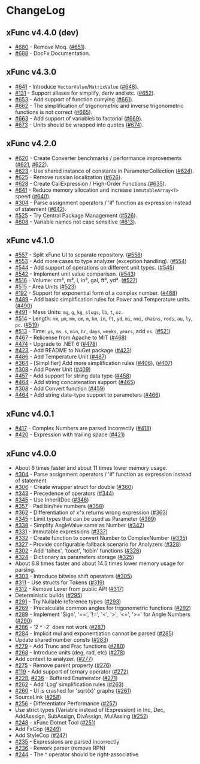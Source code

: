 # ChangeLog

## xFunc v4.4.0 (dev)

* [#680](https://github.com/sys27/xFunc/issues/680) - Remove Moq. ([#651](https://github.com/sys27/xFunc/pull/651)).
* [#688](https://github.com/sys27/xFunc/issues/688) - DocFx Documentation.

## xFunc v4.3.0

* [#641](https://github.com/sys27/xFunc/issues/641) - Introduce `VectorValue`/`MatrixValue` ([#648](https://github.com/sys27/xFunc/pull/648)).
* [#131](https://github.com/sys27/xFunc/issues/131) - Support aliases for simplify, deriv and etc. ([#652](https://github.com/sys27/xFunc/pull/652)).
* [#653](https://github.com/sys27/xFunc/issues/653) - Add support of function currying ([#661](https://github.com/sys27/xFunc/pull/661)).
* [#662](https://github.com/sys27/xFunc/issues/662) - The simplification of trigonometric and inverse trigonometric functions is not correct ([#665](https://github.com/sys27/xFunc/pull/665)).
* [#663](https://github.com/sys27/xFunc/issues/663) - Add support of variables to factorial ([#669](https://github.com/sys27/xFunc/pull/669)).
* [#673](https://github.com/sys27/xFunc/issues/673) - Units should be wrapped into quotes ([#674](https://github.com/sys27/xFunc/pull/674)).

## xFunc v4.2.0

* [#620](https://github.com/sys27/xFunc/issues/620) - Create Converter benchmarks / performance improvements ([#621](https://github.com/sys27/xFunc/issues/621), [#622](https://github.com/sys27/xFunc/issues/622)).
* [#623](https://github.com/sys27/xFunc/issues/623) - Use shared instance of constants in ParameterCollection ([#624](https://github.com/sys27/xFunc/issues/624)).
* [#625](https://github.com/sys27/xFunc/issues/625) - Remove russian localization ([#626](https://github.com/sys27/xFunc/issues/626)).
* [#628](https://github.com/sys27/xFunc/issues/628) - Create CallExpression / High-Order Functions ([#635](https://github.com/sys27/xFunc/issues/635)).
* [#641](https://github.com/sys27/xFunc/issues/641) - Reduce memory allocation and increase `ImmutableArray<T>` speed ([#640](https://github.com/sys27/xFunc/issues/640)).
* [#304](https://github.com/sys27/xFunc/issues/304) - Parse assignment operators / 'if' function as expression instead of statement ([#642](https://github.com/sys27/xFunc/pull/642)).
* [#525](https://github.com/sys27/xFunc/issues/525) - Try Central Package Management ([#526](https://github.com/sys27/xFunc/issues/526)).
* [#608](https://github.com/sys27/xFunc/issues/608) - Variable names not case sensitive ([#613](https://github.com/sys27/xFunc/issues/613)).

## xFunc v4.1.0

* [#557](https://github.com/sys27/xFunc/issues/557) - Split xFunc UI to separate repository. ([#558](https://github.com/sys27/xFunc/pull/558))
* [#553](https://github.com/sys27/xFunc/pull/553) - Add more cases to type analyzer (exception handling). ([#554](https://github.com/sys27/xFunc/pull/554))
* [#544](https://github.com/sys27/xFunc/pull/544) - Add support of operations on different unit types. ([#545](https://github.com/sys27/xFunc/pull/545))
* [#542](https://github.com/sys27/xFunc/pull/542) - Implement unit value comparison. ([#543](https://github.com/sys27/xFunc/pull/543))
* [#516](https://github.com/sys27/xFunc/pull/516) - Volume: cm³, m³, l, in³, gal, ft³, yd³. ([#527](https://github.com/sys27/xFunc/pull/527))
* [#515](https://github.com/sys27/xFunc/pull/515) - Area Units ([#523](https://github.com/sys27/xFunc/pull/523))
* [#192](https://github.com/sys27/xFunc/issues/192) - Support for exponential form of a complex number. ([#488](https://github.com/sys27/xFunc/pull/488))
* [#489](https://github.com/sys27/xFunc/issues/489) - Add basic simplification rules for Power and Temperature units. ([#490](https://github.com/sys27/xFunc/pull/490))
* [#491](https://github.com/sys27/xFunc/issues/491) - Mass Units: `mg`, `g`, `kg`, `slugs`, `lb`, `t`, `oz`.
* [#514](https://github.com/sys27/xFunc/issues/514) - Length: `nm`, `µm`, `mm`, `cm`, `m`, `km`, `in`, `ft`, `yd`, `mi`, `nmi`, `chains`, `rods`, `au`, `ly`, `pc`. ([#519](https://github.com/sys27/xFunc/pull/519))
* [#513](https://github.com/sys27/xFunc/issues/513) - Time: `μs`, `ms`, `s`, `min`, `hr`, `days`, `weeks`, `years`, add `ns`. ([#521](https://github.com/sys27/xFunc/pull/521))
* [#467](https://github.com/sys27/xFunc/issues/467) - Relicense from Apache to MIT ([#468](https://github.com/sys27/xFunc/pull/468))
* [#474](https://github.com/sys27/xFunc/issues/474) - Upgrade to .NET 6 ([#478](https://github.com/sys27/xFunc/pull/478))
* [#423](https://github.com/sys27/xFunc/issues/423) - Add README to NuGet package ([#423](https://github.com/sys27/xFunc/pull/423))
* [#486](https://github.com/sys27/xFunc/issues/486) - Add Temperature Unit ([#487](https://github.com/sys27/xFunc/pull/487))
* [#364](https://github.com/sys27/xFunc/issues/364) - [Simplifier] Add more simplification rules ([#406](https://github.com/sys27/xFunc/pull/406)), ([#407](https://github.com/sys27/xFunc/pull/407))
* [#308](https://github.com/sys27/xFunc/issues/308) - Add Power Unit ([#409](https://github.com/sys27/xFunc/pull/409))
* [#457](https://github.com/sys27/xFunc/issues/457) - Add support for string data type ([#458](https://github.com/sys27/xFunc/pull/458))
* [#464](https://github.com/sys27/xFunc/issues/464) - Add string concatenation support ([#465](https://github.com/sys27/xFunc/pull/465))
* [#308](https://github.com/sys27/xFunc/issues/308) - Add Convert function ([#459](https://github.com/sys27/xFunc/pull/459))
* [#464](https://github.com/sys27/xFunc/issues/464) - Add string data-type support to parameters ([#466](https://github.com/sys27/xFunc/pull/466))

## xFunc v4.0.1

* [#417](https://github.com/sys27/xFunc/issues/417) - Complex Numbers are parsed incorrectly ([#418](https://github.com/sys27/xFunc/pull/418))
* [#420](https://github.com/sys27/xFunc/issues/420) - Expression with trailing space ([#421](https://github.com/sys27/xFunc/pull/421))

## xFunc v4.0.0

* About 6 times faster and about 11 times lower memory usage.
* [#304](https://github.com/sys27/xFunc/issues/304) - Parse assignment operators / 'if' function as expression instead of statement
* [#306](https://github.com/sys27/xFunc/issues/306) - Create wrapper struct for double ([#360](https://github.com/sys27/xFunc/pull/360))
* [#343](https://github.com/sys27/xFunc/issues/343) - Precedence of operators ([#344](https://github.com/sys27/xFunc/pull/344))
* [#345](https://github.com/sys27/xFunc/issues/345) - Use InheritDoc ([#346](https://github.com/sys27/xFunc/pull/346))
* [#357](https://github.com/sys27/xFunc/issues/357) - Pad bin/hex numbers ([#358](https://github.com/sys27/xFunc/pull/358))
* [#362](https://github.com/sys27/xFunc/issues/362) - Differentiation of x^x returns wrong expression ([#363](https://github.com/sys27/xFunc/pull/363))
* [#345](https://github.com/sys27/xFunc/issues/368) - Limit types that can be used as Parameter ([#369](https://github.com/sys27/xFunc/pull/369))
* [#338](https://github.com/sys27/xFunc/issues/338) - Simplify AngleValue same as Number ([#342](https://github.com/sys27/xFunc/issues/342))
* [#331](https://github.com/sys27/xFunc/issues/331) - Immutable expressions ([#337](https://github.com/sys27/xFunc/issues/337))
* [#332](https://github.com/sys27/xFunc/issues/332) - Create function to convert Number to ComplexNumber ([#335](https://github.com/sys27/xFunc/issues/335))
* [#327](https://github.com/sys27/xFunc/issues/327) - Provide configurable fallback scenario for Analyzers ([#328](https://github.com/sys27/xFunc/issues/328))
* [#302](https://github.com/sys27/xFunc/issues/302) - Add 'tohex', 'tooct', 'tobin' functions ([#326](https://github.com/sys27/xFunc/issues/326))
* [#324](https://github.com/sys27/xFunc/issues/324) - Dictionary as parameters storage ([#325](https://github.com/sys27/xFunc/issues/325))
* About 6.8 times faster and about 14.5 times lower memory usage for parsing.
* [#303](https://github.com/sys27/xFunc/issues/303) - Introduce bitwise shift operators ([#305](https://github.com/sys27/xFunc/issues/305))
* [#311](https://github.com/sys27/xFunc/issues/311) - Use structs for Tokens ([#319](https://github.com/sys27/xFunc/issues/319))
* [#312](https://github.com/sys27/xFunc/issues/312) - Remove Lexer from public API ([#317](https://github.com/sys27/xFunc/issues/317))
* Deterministic builds ([#295](https://github.com/sys27/xFunc/pull/272))
* [#291](https://github.com/sys27/xFunc/issues/291) - Try Nullable reference types ([#293](https://github.com/sys27/xFunc/pull/272))
* [#269](https://github.com/sys27/xFunc/issues/269) - Precalculate common angles for trigonometric functions ([#292](https://github.com/sys27/xFunc/pull/272))
* [#289](https://github.com/sys27/xFunc/issues/289) - Implement 'Sign', '==', '!=', '<', '>', '<=', '>=' for Angle Numbers ([#290](https://github.com/sys27/xFunc/pull/272))
* [#286](https://github.com/sys27/xFunc/issues/286) - '2 ^ -2' does not work ([#287](https://github.com/sys27/xFunc/pull/272))
* [#284](https://github.com/sys27/xFunc/issues/284) - Implicit mul and exponentiation cannot be parsed ([#285](https://github.com/sys27/xFunc/pull/272))
* Update shared number consts ([#283](https://github.com/sys27/xFunc/pull/272))
* [#279](https://github.com/sys27/xFunc/issues/279) - Add Trunc and Frac functions ([#280](https://github.com/sys27/xFunc/pull/272))
* [#268](https://github.com/sys27/xFunc/issues/268) - Introduce units (deg, rad, etc) ([#278](https://github.com/sys27/xFunc/pull/272))
* Add context to analyzer. ([#277](https://github.com/sys27/xFunc/pull/272))
* [#275](https://github.com/sys27/xFunc/issues/275) - Remove parent property ([#276](https://github.com/sys27/xFunc/pull/272))
* [#119](https://github.com/sys27/xFunc/issues/119) - Add support of ternary operator ([#272](https://github.com/sys27/xFunc/pull/272))
* [#228](https://github.com/sys27/xFunc/issues/228), [#236](https://github.com/sys27/xFunc/issues/236) - Buffered Enumerator ([#271](https://github.com/sys27/xFunc/pull/271))
* [#262](https://github.com/sys27/xFunc/issues/262) - Add 'Log' simplification rules ([#263](https://github.com/sys27/xFunc/pull/263))
* [#260](https://github.com/sys27/xFunc/issues/260) - UI is crashed for 'sqrt(x)' graphs ([#261](https://github.com/sys27/xFunc/pull/261))
* SourceLink ([#258](https://github.com/sys27/xFunc/pull/258))
* [#256](https://github.com/sys27/xFunc/issues/256) - Differentiator Performance ([#257](https://github.com/sys27/xFunc/pull/257))
* Use strict types (Variable instead of IExpression) in Inc, Dec, AddAsssign, SubAssign, DivAssign, MulAssing ([#252](https://github.com/sys27/xFunc/pull/252))
* [#248](https://github.com/sys27/xFunc/issues/248) - xFunc Dotnet Tool ([#251](https://github.com/sys27/xFunc/pull/251))
* Add FxCop ([#249](https://github.com/sys27/xFunc/pull/249))
* Add StyleCop ([#247](https://github.com/sys27/xFunc/pull/247))
* [#235](https://github.com/sys27/xFunc/issues/235) - Expressions are parsed incorrectly  
* [#236](https://github.com/sys27/xFunc/issues/236) - Rework parser (remove RPN)  
* [#244](https://github.com/sys27/xFunc/issues/244) - The ^ operator should be right-associative  
